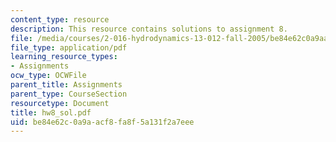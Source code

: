 ```yaml
---
content_type: resource
description: This resource contains solutions to assignment 8.
file: /media/courses/2-016-hydrodynamics-13-012-fall-2005/be84e62c0a9aacf8fa8f5a131f2a7eee_hw8_sol.pdf
file_type: application/pdf
learning_resource_types:
- Assignments
ocw_type: OCWFile
parent_title: Assignments
parent_type: CourseSection
resourcetype: Document
title: hw8_sol.pdf
uid: be84e62c-0a9a-acf8-fa8f-5a131f2a7eee
---
```

